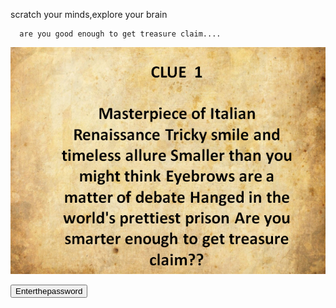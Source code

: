 scratch your minds,explore your brain
      
      are you good enough to get treasure claim....








![](a.PNG)


<a href="https://linkenc.net/4vrggYXcMmJITW5N2P4XDRvjJ.P6FM-aJb3efN1STHgdneYf~GbDEeRbOVnUHt4ANvZpb2uur5BsAU~bu-Bc48Ls9UelMyVzA!"> <button>Enterthepassword</button></a>
